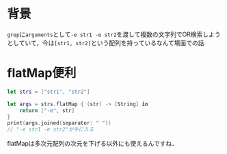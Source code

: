 <!-- title:Swift：flatMap便利すぎた． -->
# 背景
`grep`に`arguments`として`-e str1 -e str2`を渡して複数の文字列でOR検索しようとしていて，今は`[str1, str2]`という配列を持っているなんて場面での話

# flatMap便利
```swift
let strs = ["str1", "str2"]

let args = strs.flatMap { (str) -> [String] in
    return ["-e", str]
}
print(args.joined(separator: " "))
// "-e str1 -e str2"が手に入る
```

flatMapは多次元配列の次元を下げる以外にも使えるんですね．
